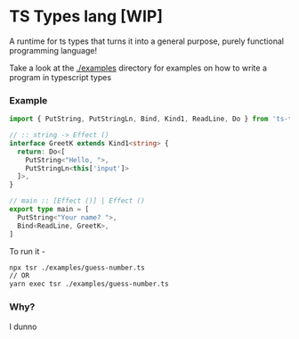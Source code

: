 # TS Types lang [WIP]
A runtime for ts types that turns it into a general purpose, purely functional programming language!

Take a look at the [./examples](./examples) directory for examples on how to write a program in typescript types


### Example

```typescript
import { PutString, PutStringLn, Bind, Kind1, ReadLine, Do } from 'ts-types-lang/stdlib'

// :: string -> Effect ()
interface GreetK extends Kind1<string> {
  return: Do<[
    PutString<"Hello, ">,
    PutStringLn<this['input']>
  ]>,
}

// main :: [Effect ()] | Effect ()
export type main = [
  PutString<"Your name? ">,
  Bind<ReadLine, GreetK>,
]
```

To run it -
```bash
npx tsr ./examples/guess-number.ts
// OR
yarn exec tsr ./examples/guess-number.ts
```


### Why?

I dunno

